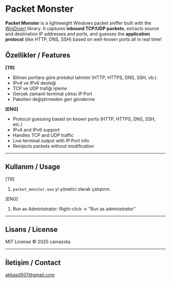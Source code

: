 # Packet Monster

**Packet Monster** is a lightweight Windows packet sniffer built with the [WinDivert](https://reqrypt.org/windivert.html) library. It captures **inbound TCP/UDP packets**, extracts source and destination IP addresses and ports, and guesses the **application protocol** (like HTTP, DNS, SSH) based on well-known ports all in real time!


## Özellikler / Features
**[TR]**
- Bilinen portlara göre protokol tahmini (HTTP, HTTPS, DNS, SSH, vb.)
- IPv4 ve IPv6 desteği
- TCP ve UDP trafiği işleme
- Gerçek zamanlı terminal çıktısı IP:Port
- Paketleri değiştirmeden geri gönderme

**[ENG]**
- Protocol guessing based on known ports (HTTP, HTTPS, DNS, SSH, etc.)
- IPv4 and IPv6 support
- Handles TCP and UDP traffic
- Live terminal output with IP:Port info
- Reinjects packets without modification

---

## Kullanım / Usage
[TR]
1. `packet_monster.exe` yi yönetici olarak çalıştırın.

[ENG]
1. Run as Administrator: Right-click → "Run as administrator"

---

## Lisans / License

MIT License © 2025 camazota

---

## İletişim / Contact

akbasd507@gmail.com



